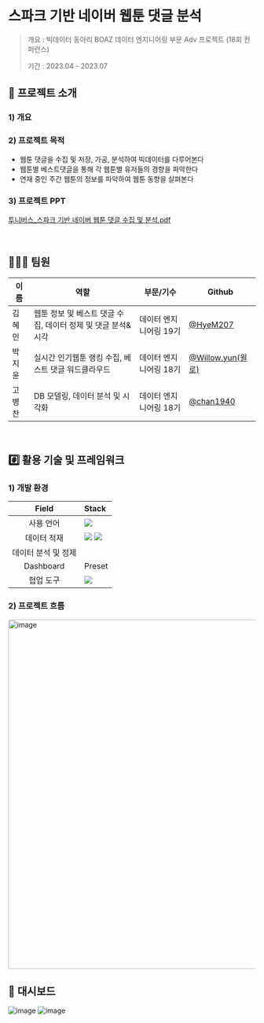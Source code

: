 #  스파크 기반 네이버 웹툰 댓글 분석
> 개요 : 빅데이터 동아리 BOAZ 데이터 엔지니어링 부문 Adv 프로젝트 (18회 컨퍼런스) 
> 
> 기간 : 2023.04 - 2023.07


## 📑 프로젝트 소개 
### 1) 개요


### 2) 프로젝트 목적
- 웹툰 댓글을 수집 및 저장, 가공, 분석하여 빅데이터를 다루어본다
- 웹툰별 베스트댓글을 통해 각 웹툰별 유저들의 경향을 파악한다
- 연재 중인 주간 웹툰의 정보를 파악하여 웹툰 동향을 살펴본다

### 3)  프로젝트 PPT
 [투니버스_스파크 기반 네이버 웹툰 댓글 수집 및 분석.pdf](https://github.com/BOAZ-Tooniverse/.github/files/12192576/_.pdf)

<br>

## 👨‍👨‍👦 팀원 

| 이름 | 역할 | 부문/기수 | Github | 
|--|---|--|--|
| 김혜민 | 웹툰 정보 및 베스트 댓글 수집, 데이터 정제 및 댓글 분석&시각 |  데이터 엔지니어링 19기 | [@HyeM207](https://github.com/HyeM207) | 
| 박지윤 |  실시간 인기웹툰 랭킹 수집, 베스트 댓글 워드클라우드 |  데이터 엔지니어링 18기 | [@Willow.yun(윌로)](https://github.com/PrimWILL) |
| 고병찬 | DB 모델링, 데이터 분석 및 시각화 |   데이터 엔지니어링 18기 | [@chan1940](https://github.com/chan1940) |


<br>


## #️⃣ 활용 기술 및 프레임워크
### 1) 개발 환경
| Field | Stack |
|:---:|:---|
| 사용 언어 | <img src="https://img.shields.io/badge/python-3776AB?style=flat&logo=python&logoColor=white"/> |
| 데이터 적재 | <img src="https://img.shields.io/badge/amazons3-569A31?style=flat&logo=amazons3&logoColor=white"/> <img src="https://img.shields.io/badge/snowflake-29B5E8?style=flat&logo=snowflake&logoColor=white"/> |
| 데이터 분석 및 정제 | |  
| Dashboard | Preset |
| 협업 도구 | <img src="https://img.shields.io/badge/github-181717?style=flat&logo=github&logoColor=white"/>|

### 2) 프로젝트 흐름
<img width="711" alt="image" src="https://github.com/BOAZ-Tooniverse/.github/assets/63229014/11a13e75-d8ef-4e11-8ac4-839f6d11548b">


## 📶 대시보드 
![image](https://github.com/BOAZ-Tooniverse/.github/assets/63229014/16288a95-12fe-41f8-b846-9f19763aa4c4)
![image](https://github.com/BOAZ-Tooniverse/.github/assets/63229014/08a6aa42-821e-408c-b791-33c445306758)
